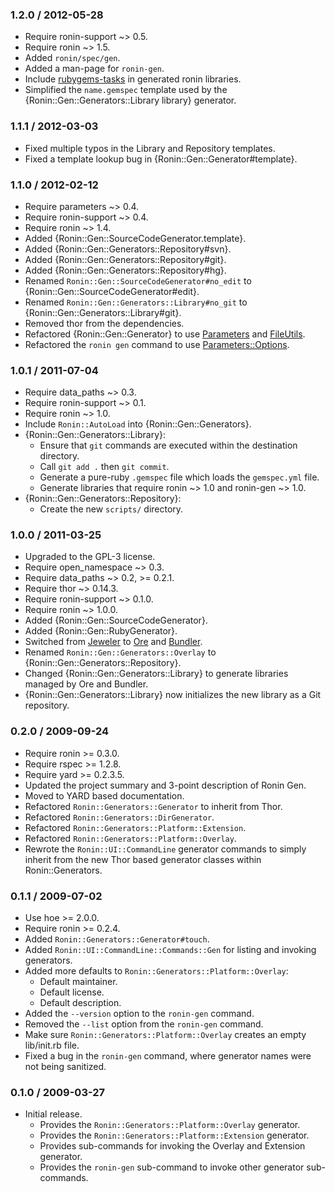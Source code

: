 ### 1.2.0 / 2012-05-28

* Require ronin-support ~> 0.5.
* Require ronin ~> 1.5.
* Added `ronin/spec/gen`.
* Added a man-page for `ronin-gen`.
* Include [rubygems-tasks] in generated ronin libraries.
* Simplified the `name.gemspec` template used by the
  {Ronin::Gen::Generators::Library library} generator.

### 1.1.1 / 2012-03-03

* Fixed multiple typos in the Library and Repository templates.
* Fixed a template lookup bug in {Ronin::Gen::Generator#template}.

### 1.1.0 / 2012-02-12

* Require parameters ~> 0.4.
* Require ronin-support ~> 0.4.
* Require ronin ~> 1.4.
* Added {Ronin::Gen::SourceCodeGenerator.template}.
* Added {Ronin::Gen::Generators::Repository#svn}.
* Added {Ronin::Gen::Generators::Repository#git}.
* Added {Ronin::Gen::Generators::Repository#hg}.
* Renamed `Ronin::Gen::SourceCodeGenerator#no_edit` to
  {Ronin::Gen::SourceCodeGenerator#edit}.
* Renamed `Ronin::Gen::Generators::Library#no_git` to
  {Ronin::Gen::Generators::Library#git}.
* Removed thor from the dependencies.
* Refactored {Ronin::Gen::Generator} to use
  [Parameters](http://github.com/postmodern/parameters) and
  [FileUtils](http://rubydoc.info/stdlib/fileutils/1.9.2/file/README.rdoc).
* Refactored the `ronin gen` command to use
  [Parameters::Options](http://rubydoc.info/gems/parameters/0.4.0/Parameters/Options).

### 1.0.1 / 2011-07-04

* Require data_paths ~> 0.3.
* Require ronin-support ~> 0.1.
* Require ronin ~> 1.0.
* Include `Ronin::AutoLoad` into {Ronin::Gen::Generators}.
* {Ronin::Gen::Generators::Library}:
  * Ensure that `git` commands are executed within the destination
    directory.
  * Call `git add .` then `git commit`.
  * Generate a pure-ruby `.gemspec` file which loads the `gemspec.yml` file.
  * Generate libraries that require ronin ~> 1.0 and ronin-gen ~> 1.0.
* {Ronin::Gen::Generators::Repository}:
  * Create the new `scripts/` directory.

### 1.0.0 / 2011-03-25

* Upgraded to the GPL-3 license.
* Require open_namespace ~> 0.3.
* Require data_paths ~> 0.2, >= 0.2.1.
* Require thor ~> 0.14.3.
* Require ronin-support ~> 0.1.0.
* Require ronin ~> 1.0.0.
* Added {Ronin::Gen::SourceCodeGenerator}.
* Added {Ronin::Gen::RubyGenerator}.
* Switched from [Jeweler](https://github.com/technicalpickles/jeweler)
  to [Ore](http://github.com/ruby-ore/ore) and [Bundler](http://gembundler.com).
* Renamed `Ronin::Gen::Generators::Overlay` to
  {Ronin::Gen::Generators::Repository}.
* Changed {Ronin::Gen::Generators::Library} to generate libraries managed
  by Ore and Bundler.
* {Ronin::Gen::Generators::Library} now initializes the new library as a
  Git repository.

### 0.2.0 / 2009-09-24

* Require ronin >= 0.3.0.
* Require rspec >= 1.2.8.
* Require yard >= 0.2.3.5.
* Updated the project summary and 3-point description of Ronin Gen.
* Moved to YARD based documentation.
* Refactored `Ronin::Generators::Generator` to inherit from Thor.
* Refactored `Ronin::Generators::DirGenerator`.
* Refactored `Ronin::Generators::Platform::Extension`.
* Refactored `Ronin::Generators::Platform::Overlay`.
* Rewrote the `Ronin::UI::CommandLine` generator commands to simply inherit
  from the new Thor based generator classes within Ronin::Generators.

### 0.1.1 / 2009-07-02

* Use hoe >= 2.0.0.
* Require ronin >= 0.2.4.
* Added `Ronin::Generators::Generator#touch`.
* Added `Ronin::UI::CommandLine::Commands::Gen` for listing and
  invoking generators.
* Added more defaults to `Ronin::Generators::Platform::Overlay`:
  * Default maintainer.
  * Default license.
  * Default description.
* Added the `--version` option to the `ronin-gen` command.
* Removed the `--list` option from the `ronin-gen` command.
* Make sure `Ronin::Generators::Platform::Overlay` creates an
  empty lib/init.rb file.
* Fixed a bug in the `ronin-gen` command, where generator names
  were not being sanitized.

### 0.1.0 / 2009-03-27

* Initial release.
  * Provides the `Ronin::Generators::Platform::Overlay` generator.
  * Provides the `Ronin::Generators::Platform::Extension` generator.
  * Provides sub-commands for invoking the Overlay and Extension generator.
  * Provides the `ronin-gen` sub-command to invoke other generator
    sub-commands.

[rubygems-tasks]: https://github.com/postmodern/rubygems-tasks#readme
